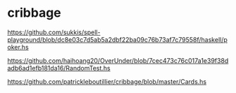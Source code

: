 # cribbage

https://github.com/sukkis/spell-playground/blob/dc8e03c7d5ab5a2dbf22ba09c76b73af7c79558f/haskell/poker.hs

https://github.com/haihoang20/OverUnder/blob/7cec473c76c017a1e39f38dadb6ad1efb181da16/RandomTest.hs

https://github.com/patrickleboutillier/cribbage/blob/master/Cards.hs

